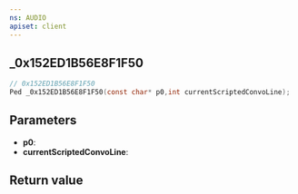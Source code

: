 ```yaml
---
ns: AUDIO
apiset: client
---
```

## _0x152ED1B56E8F1F50

```c
// 0x152ED1B56E8F1F50
Ped _0x152ED1B56E8F1F50(const char* p0,int currentScriptedConvoLine);
```


## Parameters
* **p0**:
* **currentScriptedConvoLine**:

## Return value